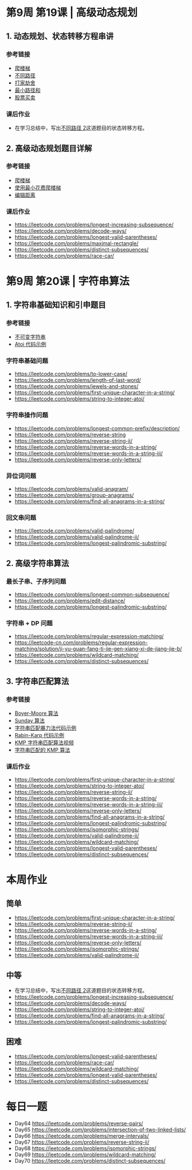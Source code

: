 # 第9周 第19课 | 高级动态规划

## 1. 动态规划、状态转移方程串讲

### 参考链接
- [爬楼梯](https://leetcode.com/problems/climbing-stairs/)
- [不同路径](https://leetcode.com/problems/unique-paths/)
- [打家劫舍](https://leetcode.com/problems/house-robber/)
- [最小路径和](https://leetcode.com/problems/minimum-path-sum/)
- [股票买卖](https://leetcode.com/problems/best-time-to-buy-and-sell-stock/)
    
### 课后作业
- 在学习总结中，写出[不同路径 2](https://leetcode.com/problems/unique-paths-ii/)这道题目的状态转移方程。

## 2. 高级动态规划题目详解

### 参考链接
- [爬楼梯](https://leetcode.com/problems/climbing-stairs/)
- [使用最小花费爬楼梯](https://leetcode.com/problems/min-cost-climbing-stairs/)
- [编辑距离](https://leetcode.com/problems/edit-distance/)

### 课后作业
- https://leetcode.com/problems/longest-increasing-subsequence/
- https://leetcode.com/problems/decode-ways/
- https://leetcode.com/problems/longest-valid-parentheses/
- https://leetcode.com/problems/maximal-rectangle/
- https://leetcode.com/problems/distinct-subsequences/
- https://leetcode.com/problems/race-car/

# 第9周 第20课 | 字符串算法

## 1. 字符串基础知识和引申题目

### 参考链接
- [不可变字符串](https://lemire.me/blog/2017/07/07/are-your-strings-immutable/)
- [Atoi 代码示例](https://shimo.im/docs/5kykuLmt7a4DdjSP/read)

### 字符串基础问题
- https://leetcode.com/problems/to-lower-case/
- https://leetcode.com/problems/length-of-last-word/
- https://leetcode.com/problems/jewels-and-stones/
- https://leetcode.com/problems/first-unique-character-in-a-string/
- https://leetcode.com/problems/string-to-integer-atoi/

### 字符串操作问题
- https://leetcode.com/problems/longest-common-prefix/description/
- https://leetcode.com/problems/reverse-string
- https://leetcode.com/problems/reverse-string-ii/
- https://leetcode.com/problems/reverse-words-in-a-string/
- https://leetcode.com/problems/reverse-words-in-a-string-iii/
- https://leetcode.com/problems/reverse-only-letters/

### 异位词问题
- https://leetcode.com/problems/valid-anagram/
- https://leetcode.com/problems/group-anagrams/
- https://leetcode.com/problems/find-all-anagrams-in-a-string/

### 回文串问题
- https://leetcode.com/problems/valid-palindrome/
- https://leetcode.com/problems/valid-palindrome-ii/
- https://leetcode.com/problems/longest-palindromic-substring/

## 2. 高级字符串算法

### 最长子串、子序列问题
- https://leetcode.com/problems/longest-common-subsequence/
- https://leetcode.com/problems/edit-distance/
- https://leetcode.com/problems/longest-palindromic-substring/

### 字符串 + DP 问题
- https://leetcode.com/problems/regular-expression-matching/
- https://leetcode-cn.com/problems/regular-expression-matching/solution/ji-yu-guan-fang-ti-jie-gen-xiang-xi-de-jiang-jie-b/
- https://leetcode.com/problems/wildcard-matching/
- https://leetcode.com/problems/distinct-subsequences/

## 3. 字符串匹配算法

### 参考链接
- [Boyer-Moore 算法](https://www.ruanyifeng.com/blog/2013/05/boyer-moore_string_search_algorithm.html)
- [Sunday 算法](https://blog.csdn.net/u012505432/article/details/52210975)
- [字符串匹配暴力法代码示例](https://shimo.im/docs/8G0aJqNL86wWrPUE)
- [Rabin-Karp 代码示例](https://shimo.im/docs/1wnsM7eaZ6Ab9j9M)
- [KMP 字符串匹配算法视频](https://www.bilibili.com/video/av11866460?from=search&seid=17425875345653862171)
- [字符串匹配的 KMP 算法](http://www.ruanyifeng.com/blog/2013/05/Knuth%E2%80%93Morris%E2%80%93Pratt_algorithm.html)

### 课后作业
- https://leetcode.com/problems/first-unique-character-in-a-string/
- https://leetcode.com/problems/string-to-integer-atoi/
- https://leetcode.com/problems/reverse-string-ii/
- https://leetcode.com/problems/reverse-words-in-a-string/
- https://leetcode.com/problems/reverse-words-in-a-string-iii/
- https://leetcode.com/problems/reverse-only-letters/
- https://leetcode.com/problems/find-all-anagrams-in-a-string/
- https://leetcode.com/problems/longest-palindromic-substring/
- https://leetcode.com/problems/isomorphic-strings/
- https://leetcode.com/problems/valid-palindrome-ii/
- https://leetcode.com/problems/wildcard-matching/
- https://leetcode.com/problems/longest-valid-parentheses/
- https://leetcode.com/problems/distinct-subsequences/

# 本周作业

## 简单
- https://leetcode.com/problems/first-unique-character-in-a-string/
- https://leetcode.com/problems/reverse-string-ii/
- https://leetcode.com/problems/reverse-words-in-a-string/
- https://leetcode.com/problems/reverse-words-in-a-string-iii/
- https://leetcode.com/problems/reverse-only-letters/
- https://leetcode.com/problems/isomorphic-strings/
- https://leetcode.com/problems/valid-palindrome-ii/

## 中等
- 在学习总结中，写出[不同路径 2](https://leetcode.com/problems/unique-paths-ii/)这道题目的状态转移方程。
- https://leetcode.com/problems/longest-increasing-subsequence/
- https://leetcode.com/problems/decode-ways/
- https://leetcode.com/problems/string-to-integer-atoi/
- https://leetcode.com/problems/find-all-anagrams-in-a-string/
- https://leetcode.com/problems/longest-palindromic-substring/

## 困难
- https://leetcode.com/problems/longest-valid-parentheses/
- https://leetcode.com/problems/race-car/
- https://leetcode.com/problems/wildcard-matching/
- https://leetcode.com/problems/longest-valid-parentheses/
- https://leetcode.com/problems/distinct-subsequences/

# 每日一题
- Day64 https://leetcode.com/problems/reverse-pairs/
- Day65 https://leetcode.com/problems/intersection-of-two-linked-lists/
- Day66 https://leetcode.com/problems/merge-intervals/
- Day67 https://leetcode.com/problems/reverse-string-ii/
- Day68 https://leetcode.com/problems/isomorphic-strings/
- Day69 https://leetcode.com/problems/wildcard-matching/
- Day70 https://leetcode.com/problems/distinct-subsequences/

